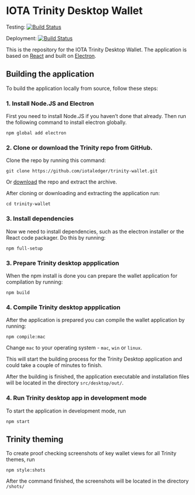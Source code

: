 # IOTA Trinity Desktop Wallet

Testing: [![Build Status](https://badge.buildkite.com/7116f57245f08626a7ef985f3805bfc836f1d1402224012e6a.svg)](https://buildkite.com/iota-foundation/trinity-desktop-primary)

Deployment: [![Build Status](https://badge.buildkite.com/2c9f4392dc33c7d5f164c5e59da78bf11219086a6756362d11.svg)](https://buildkite.com/iota-foundation/trinity-desktop-deployment)

This is the repository for the IOTA Trinity Desktop Wallet. The application is based on [React](https://reactjs.org) and built on [Electron](https://electronjs.org/).

## Building the application

To build the application locally from source, follow these steps:

### 1. Install Node.JS and Electron

First you need to install Node.JS if you haven’t done that already.
Then run the following command to install electron globally.

```
npm global add electron
```

### 2. Clone or download the Trinity repo from GitHub.

Clone the repo by running this command:

```
git clone https://github.com/iotaledger/trinity-wallet.git
```

Or [download](https://github.com/iotaledger/trinity-wallet/archive/develop.zip) the repo and extract the archive.

After cloning or downloading and extracting the application run:

```
cd trinity-wallet
```

### 3. Install dependencies

Now we need to install dependencies, such as the electron installer or the React code packager. Do this by running:

```
npm full-setup
```

### 3. Prepare Trinity desktop appplication

When the npm install is done you can prepare the wallet application for compilation by running:

```
npm build
```


### 4. Compile Trinity desktop appplication

After the application is prepared you can compile the wallet application by running:

```
npm compile:mac
```

Change `mac` to your operating system - `mac`, `win` or `linux`.

This will start the building process for the Trinity Desktop application and could take a couple of minutes to finish.

After the building is finished, the application executable and installation files will be located in the directory `src/desktop/out/`.

### 4. Run Trinity desktop app in development mode

To start the application in development mode, run

```
npm start
```

## Trinity theming

To create proof checking screenshots of key wallet views for all Trinity themes, run

```
npm style:shots
```

After the command finished, the screenshots will be located in the directory `/shots/`

